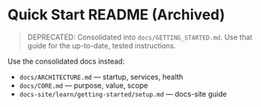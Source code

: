 # Quick Start README (Archived)

> DEPRECATED: Consolidated into `docs/GETTING_STARTED.md`. Use that guide for the up-to-date, tested instructions.

Use the consolidated docs instead:

- `docs/ARCHITECTURE.md` — startup, services, health
- `docs/CORE.md` — purpose, value, scope
- `docs-site/learn/getting-started/setup.md` — docs-site guide